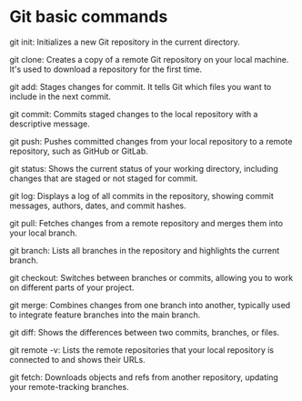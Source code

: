 # Git basic commands

git init: Initializes a new Git repository in the current directory.

git clone: Creates a copy of a remote Git repository on your local machine. It's used to download a repository for the first time.

git add: Stages changes for commit. It tells Git which files you want to include in the next commit.

git commit: Commits staged changes to the local repository with a descriptive message.

git push: Pushes committed changes from your local repository to a remote repository, such as GitHub or GitLab.

git status: Shows the current status of your working directory, including changes that are staged or not staged for commit.

git log: Displays a log of all commits in the repository, showing commit messages, authors, dates, and commit hashes.

git pull: Fetches changes from a remote repository and merges them into your local branch.

git branch: Lists all branches in the repository and highlights the current branch.

git checkout: Switches between branches or commits, allowing you to work on different parts of your project.

git merge: Combines changes from one branch into another, typically used to integrate feature branches into the main branch.

git diff: Shows the differences between two commits, branches, or files.

git remote -v: Lists the remote repositories that your local repository is connected to and shows their URLs.

git fetch: Downloads objects and refs from another repository, updating your remote-tracking branches.